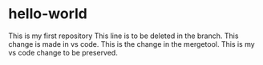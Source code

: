 # hello-world
This is my first repository
This line is to be deleted in the branch.
This change is made in vs code.
This is the change in the mergetool. 
This is my vs code change to be preserved.